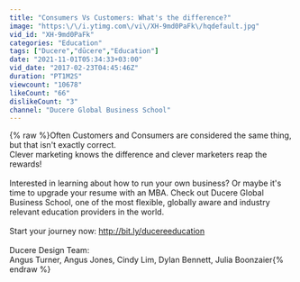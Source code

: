 ```yaml
---
title: "Consumers Vs Customers: What's the difference?"
image: "https:\/\/i.ytimg.com\/vi\/XH-9md0PaFk\/hqdefault.jpg"
vid_id: "XH-9md0PaFk"
categories: "Education"
tags: ["Ducere","dūcere","Education"]
date: "2021-11-01T05:34:33+03:00"
vid_date: "2017-02-23T04:45:46Z"
duration: "PT1M2S"
viewcount: "10678"
likeCount: "66"
dislikeCount: "3"
channel: "Ducere Global Business School"
---
```

{% raw %}Often Customers and Consumers are considered the same thing, but that isn't exactly correct. <br />Clever marketing knows the difference and clever marketers reap the rewards!<br /><br />Interested in learning about how to run your own business? Or maybe it's time to upgrade your resume with an MBA. Check out Ducere Global Business School, one of the most flexible, globally aware and industry relevant education providers in the world. <br /><br />Start your journey now: <a rel="nofollow" target="blank" href="http://bit.ly/ducereeducation">http://bit.ly/ducereeducation</a><br /><br />Ducere Design Team: <br />Angus Turner, Angus Jones, Cindy Lim, Dylan Bennett, Julia Boonzaier{% endraw %}
